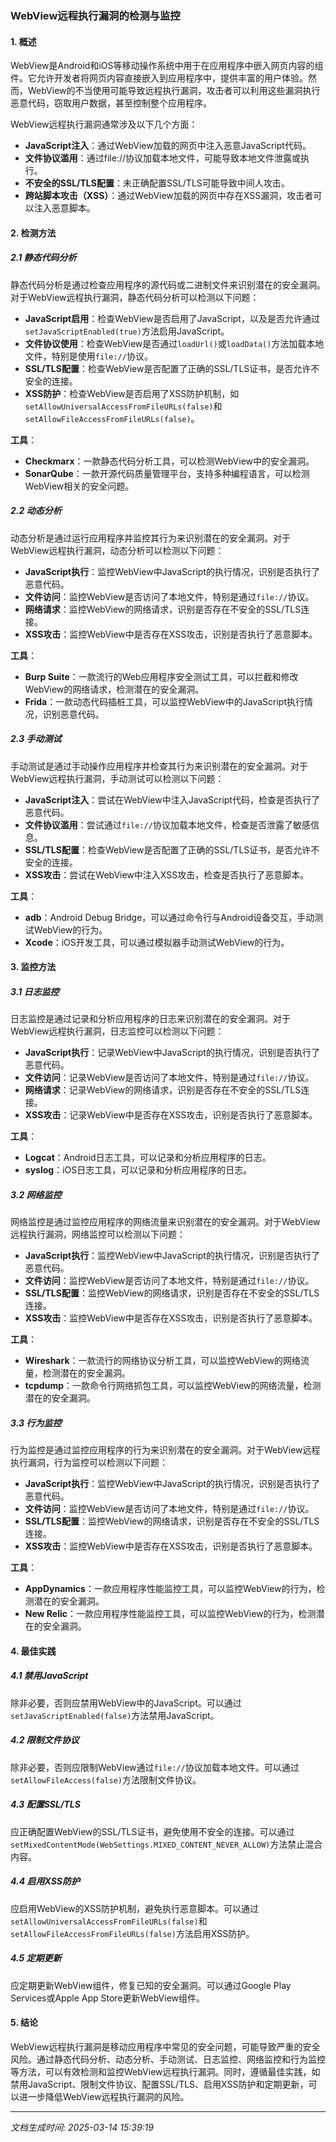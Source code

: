 ### WebView远程执行漏洞的检测与监控

#### 1. 概述
WebView是Android和iOS等移动操作系统中用于在应用程序中嵌入网页内容的组件。它允许开发者将网页内容直接嵌入到应用程序中，提供丰富的用户体验。然而，WebView的不当使用可能导致远程执行漏洞，攻击者可以利用这些漏洞执行恶意代码，窃取用户数据，甚至控制整个应用程序。

WebView远程执行漏洞通常涉及以下几个方面：
- **JavaScript注入**：通过WebView加载的网页中注入恶意JavaScript代码。
- **文件协议滥用**：通过file://协议加载本地文件，可能导致本地文件泄露或执行。
- **不安全的SSL/TLS配置**：未正确配置SSL/TLS可能导致中间人攻击。
- **跨站脚本攻击（XSS）**：通过WebView加载的网页中存在XSS漏洞，攻击者可以注入恶意脚本。

#### 2. 检测方法

##### 2.1 静态代码分析
静态代码分析是通过检查应用程序的源代码或二进制文件来识别潜在的安全漏洞。对于WebView远程执行漏洞，静态代码分析可以检测以下问题：

- **JavaScript启用**：检查WebView是否启用了JavaScript，以及是否允许通过`setJavaScriptEnabled(true)`方法启用JavaScript。
- **文件协议使用**：检查WebView是否通过`loadUrl()`或`loadData()`方法加载本地文件，特别是使用`file://`协议。
- **SSL/TLS配置**：检查WebView是否配置了正确的SSL/TLS证书，是否允许不安全的连接。
- **XSS防护**：检查WebView是否启用了XSS防护机制，如`setAllowUniversalAccessFromFileURLs(false)`和`setAllowFileAccessFromFileURLs(false)`。

**工具**：
- **Checkmarx**：一款静态代码分析工具，可以检测WebView中的安全漏洞。
- **SonarQube**：一款开源代码质量管理平台，支持多种编程语言，可以检测WebView相关的安全问题。

##### 2.2 动态分析
动态分析是通过运行应用程序并监控其行为来识别潜在的安全漏洞。对于WebView远程执行漏洞，动态分析可以检测以下问题：

- **JavaScript执行**：监控WebView中JavaScript的执行情况，识别是否执行了恶意代码。
- **文件访问**：监控WebView是否访问了本地文件，特别是通过`file://`协议。
- **网络请求**：监控WebView的网络请求，识别是否存在不安全的SSL/TLS连接。
- **XSS攻击**：监控WebView中是否存在XSS攻击，识别是否执行了恶意脚本。

**工具**：
- **Burp Suite**：一款流行的Web应用程序安全测试工具，可以拦截和修改WebView的网络请求，检测潜在的安全漏洞。
- **Frida**：一款动态代码插桩工具，可以监控WebView中的JavaScript执行情况，识别恶意代码。

##### 2.3 手动测试
手动测试是通过手动操作应用程序并检查其行为来识别潜在的安全漏洞。对于WebView远程执行漏洞，手动测试可以检测以下问题：

- **JavaScript注入**：尝试在WebView中注入JavaScript代码，检查是否执行了恶意代码。
- **文件协议滥用**：尝试通过`file://`协议加载本地文件，检查是否泄露了敏感信息。
- **SSL/TLS配置**：检查WebView是否配置了正确的SSL/TLS证书，是否允许不安全的连接。
- **XSS攻击**：尝试在WebView中注入XSS攻击，检查是否执行了恶意脚本。

**工具**：
- **adb**：Android Debug Bridge，可以通过命令行与Android设备交互，手动测试WebView的行为。
- **Xcode**：iOS开发工具，可以通过模拟器手动测试WebView的行为。

#### 3. 监控方法

##### 3.1 日志监控
日志监控是通过记录和分析应用程序的日志来识别潜在的安全漏洞。对于WebView远程执行漏洞，日志监控可以检测以下问题：

- **JavaScript执行**：记录WebView中JavaScript的执行情况，识别是否执行了恶意代码。
- **文件访问**：记录WebView是否访问了本地文件，特别是通过`file://`协议。
- **网络请求**：记录WebView的网络请求，识别是否存在不安全的SSL/TLS连接。
- **XSS攻击**：记录WebView中是否存在XSS攻击，识别是否执行了恶意脚本。

**工具**：
- **Logcat**：Android日志工具，可以记录和分析应用程序的日志。
- **syslog**：iOS日志工具，可以记录和分析应用程序的日志。

##### 3.2 网络监控
网络监控是通过监控应用程序的网络流量来识别潜在的安全漏洞。对于WebView远程执行漏洞，网络监控可以检测以下问题：

- **JavaScript执行**：监控WebView中JavaScript的执行情况，识别是否执行了恶意代码。
- **文件访问**：监控WebView是否访问了本地文件，特别是通过`file://`协议。
- **SSL/TLS配置**：监控WebView的网络请求，识别是否存在不安全的SSL/TLS连接。
- **XSS攻击**：监控WebView中是否存在XSS攻击，识别是否执行了恶意脚本。

**工具**：
- **Wireshark**：一款流行的网络协议分析工具，可以监控WebView的网络流量，检测潜在的安全漏洞。
- **tcpdump**：一款命令行网络抓包工具，可以监控WebView的网络流量，检测潜在的安全漏洞。

##### 3.3 行为监控
行为监控是通过监控应用程序的行为来识别潜在的安全漏洞。对于WebView远程执行漏洞，行为监控可以检测以下问题：

- **JavaScript执行**：监控WebView中JavaScript的执行情况，识别是否执行了恶意代码。
- **文件访问**：监控WebView是否访问了本地文件，特别是通过`file://`协议。
- **SSL/TLS配置**：监控WebView的网络请求，识别是否存在不安全的SSL/TLS连接。
- **XSS攻击**：监控WebView中是否存在XSS攻击，识别是否执行了恶意脚本。

**工具**：
- **AppDynamics**：一款应用程序性能监控工具，可以监控WebView的行为，检测潜在的安全漏洞。
- **New Relic**：一款应用程序性能监控工具，可以监控WebView的行为，检测潜在的安全漏洞。

#### 4. 最佳实践

##### 4.1 禁用JavaScript
除非必要，否则应禁用WebView中的JavaScript。可以通过`setJavaScriptEnabled(false)`方法禁用JavaScript。

##### 4.2 限制文件协议
除非必要，否则应限制WebView通过`file://`协议加载本地文件。可以通过`setAllowFileAccess(false)`方法限制文件协议。

##### 4.3 配置SSL/TLS
应正确配置WebView的SSL/TLS证书，避免使用不安全的连接。可以通过`setMixedContentMode(WebSettings.MIXED_CONTENT_NEVER_ALLOW)`方法禁止混合内容。

##### 4.4 启用XSS防护
应启用WebView的XSS防护机制，避免执行恶意脚本。可以通过`setAllowUniversalAccessFromFileURLs(false)`和`setAllowFileAccessFromFileURLs(false)`方法启用XSS防护。

##### 4.5 定期更新
应定期更新WebView组件，修复已知的安全漏洞。可以通过Google Play Services或Apple App Store更新WebView组件。

#### 5. 结论
WebView远程执行漏洞是移动应用程序中常见的安全问题，可能导致严重的安全风险。通过静态代码分析、动态分析、手动测试、日志监控、网络监控和行为监控等方法，可以有效检测和监控WebView远程执行漏洞。同时，遵循最佳实践，如禁用JavaScript、限制文件协议、配置SSL/TLS、启用XSS防护和定期更新，可以进一步降低WebView远程执行漏洞的风险。

---

*文档生成时间: 2025-03-14 15:39:19*



